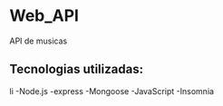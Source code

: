 # Web_API
 API de musicas

## Tecnologias utilizadas:
 li
 -Node.js
 -express
 -Mongoose
 -JavaScript
 -Insomnia
